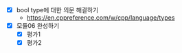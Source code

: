 - [x] bool type에 대한 의문 해결하기
	- https://en.cppreference.com/w/cpp/language/types
- [x] 모듈06 완성하기
	- [x] 평가1
	- [x] 평가2